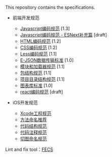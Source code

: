 This repository contains the specifications.

- 前端开发规范
    - [Javascript编码规范](javascript-style-guide.md) <span class="std-rec">[1.3]</span>
    - [Javascript编码规范 - ESNext补充篇](es-next-style-guide.md) <span class="std-rec">[draft]</span>
    - [HTML编码规范](html-style-guide.md) <span class="std-rec">[1.2]</span>
    - [CSS编码规范](css-style-guide.md) <span class="std-rec">[1.2]</span>
    - [Less编码规范](less-code-style.md) <span class="std-rec">[1.1]</span>
    - [E-JSON数据传输标准](e-json.md) <span class="std-rec">[1.0]</span>
    - [模块和加载器规范](module.md) <span class="std-rec">[1.1]</span>
    - [包结构规范](package.md) <span class="std-rec">[1.1]</span>
    - [项目目录结构规范](directory.md) <span class="std-rec">[1.1]</span>
    - [图表库标准](chart.md) <span class="std-rec">[1.0]</span>
    - [react编码规范](react-style-guide.md) <span class="std-rec">[draft]</span>

- iOS开发规范
    - [Xcode工程规范](xcode-project.md)
    - [方法命名推荐](naming-methods.md)
    - [代码结构规范](code-structure.md)
    - [代码注释规范](code-comments.md)
    - [切图命名规范](naming-cutImage.md)

Lint and fix tool：[FECS](http://fecs.baidu.com/)
